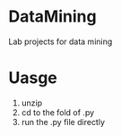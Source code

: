 # DataMining
Lab projects for data mining

# Uasge
1. unzip
2. cd to the fold of .py
3. run the .py file directly
